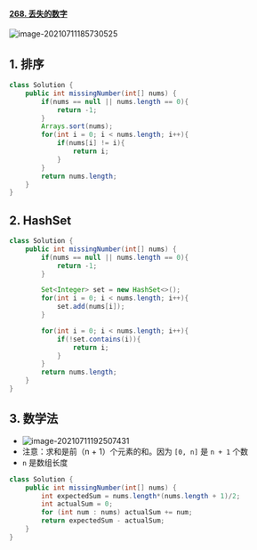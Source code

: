 #### [268. 丢失的数字](https://leetcode-cn.com/problems/missing-number/)

![image-20210711185730525](https://raw.githubusercontent.com/TWDH/Leetcode-From-Zero/pictures/img/image-20210711185730525.png)

## 1. 排序

```java
class Solution {
    public int missingNumber(int[] nums) {
        if(nums == null || nums.length == 0){
            return -1;
        }
        Arrays.sort(nums);
        for(int i = 0; i < nums.length; i++){
            if(nums[i] != i){
                return i;
            }
        }
        return nums.length;
    }
}
```



## 2. HashSet

```java
class Solution {
    public int missingNumber(int[] nums) {
        if(nums == null || nums.length == 0){
            return -1;
        }

        Set<Integer> set = new HashSet<>();
        for(int i = 0; i < nums.length; i++){
            set.add(nums[i]);
        }

        for(int i = 0; i < nums.length; i++){
            if(!set.contains(i)){
                return i;
            }
        }
        return nums.length;
    }
}
```

## 3. 数学法

- ![image-20210711192507431](https://raw.githubusercontent.com/TWDH/Leetcode-From-Zero/pictures/img/image-20210711192507431.png)
- 注意：求和是前（n + 1）个元素的和。因为 `[0, n]` 是 `n + 1` 个数
- `n` 是数组长度

```java
class Solution {
    public int missingNumber(int[] nums) {
        int expectedSum = nums.length*(nums.length + 1)/2;
        int actualSum = 0;
        for (int num : nums) actualSum += num;
        return expectedSum - actualSum;
    }
}

```





























